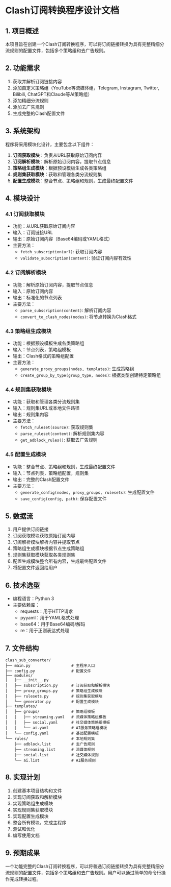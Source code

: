 # Clash订阅转换程序设计文档

## 1. 项目概述

本项目旨在创建一个Clash订阅转换程序，可以将订阅链接转换为具有完整精细分流规则的配置文件，包括多个策略组和去广告规则。

## 2. 功能需求

1. 获取并解析订阅链接内容
2. 添加自定义策略组（YouTube等流媒体组，Telegram, Instagram, Twitter, Bilibili, ChatGPT和Claude等AI策略组）
3. 添加精细分流规则
4. 添加去广告规则
5. 生成完整的Clash配置文件

## 3. 系统架构

程序将采用模块化设计，主要包含以下组件：

1. **订阅获取模块**：负责从URL获取原始订阅内容
2. **订阅解析模块**：解析原始订阅内容，提取节点信息
3. **策略组生成模块**：根据预设模板生成各类策略组
4. **规则集获取模块**：获取和管理各类分流规则集
5. **配置生成模块**：整合节点、策略组和规则，生成最终配置文件

## 4. 模块设计

### 4.1 订阅获取模块

- 功能：从URL获取原始订阅内容
- 输入：订阅链接URL
- 输出：原始订阅内容（Base64编码或YAML格式）
- 主要方法：
  - `fetch_subscription(url)`: 获取订阅内容
  - `validate_subscription(content)`: 验证订阅内容有效性

### 4.2 订阅解析模块

- 功能：解析原始订阅内容，提取节点信息
- 输入：原始订阅内容
- 输出：标准化的节点列表
- 主要方法：
  - `parse_subscription(content)`: 解析订阅内容
  - `convert_to_clash_nodes(nodes)`: 将节点转换为Clash格式

### 4.3 策略组生成模块

- 功能：根据预设模板生成各类策略组
- 输入：节点列表，策略组模板
- 输出：Clash格式的策略组配置
- 主要方法：
  - `generate_proxy_groups(nodes, templates)`: 生成策略组
  - `create_group_by_type(group_type, nodes)`: 根据类型创建特定策略组

### 4.4 规则集获取模块

- 功能：获取和管理各类分流规则集
- 输入：规则集URL或本地文件路径
- 输出：规则集内容
- 主要方法：
  - `fetch_ruleset(source)`: 获取规则集
  - `parse_ruleset(content)`: 解析规则集内容
  - `get_adblock_rules()`: 获取去广告规则

### 4.5 配置生成模块

- 功能：整合节点、策略组和规则，生成最终配置文件
- 输入：节点列表，策略组配置，规则集
- 输出：完整的Clash配置文件
- 主要方法：
  - `generate_config(nodes, proxy_groups, rulesets)`: 生成配置文件
  - `save_config(config, path)`: 保存配置文件

## 5. 数据流

1. 用户提供订阅链接
2. 订阅获取模块获取原始订阅内容
3. 订阅解析模块解析内容并提取节点
4. 策略组生成模块根据节点生成策略组
5. 规则集获取模块获取各类规则集
6. 配置生成模块整合所有内容，生成最终配置文件
7. 将配置文件返回给用户

## 6. 技术选型

- 编程语言：Python 3
- 主要依赖库：
  - requests：用于HTTP请求
  - pyyaml：用于YAML格式处理
  - base64：用于Base64编码/解码
  - re：用于正则表达式处理

## 7. 文件结构

```
clash_sub_converter/
├── main.py                  # 主程序入口
├── config.py                # 配置文件
├── modules/
│   ├── __init__.py
│   ├── subscription.py      # 订阅获取和解析模块
│   ├── proxy_groups.py      # 策略组生成模块
│   ├── rulesets.py          # 规则集获取模块
│   └── generator.py         # 配置生成模块
├── templates/
│   ├── groups/              # 策略组模板
│   │   ├── streaming.yaml   # 流媒体策略组模板
│   │   ├── social.yaml      # 社交媒体策略组模板
│   │   └── ai.yaml          # AI服务策略组模板
│   └── config.yaml          # 基础配置模板
└── rules/                   # 本地规则集
    ├── adblock.list         # 去广告规则
    ├── streaming.list       # 流媒体规则
    ├── social.list          # 社交媒体规则
    └── ai.list              # AI服务规则
```

## 8. 实现计划

1. 创建基本项目结构和文件
2. 实现订阅获取和解析模块
3. 实现策略组生成模块
4. 实现规则集获取模块
5. 实现配置生成模块
6. 整合所有模块，完成主程序
7. 测试和优化
8. 编写使用文档

## 9. 预期成果

一个功能完整的Clash订阅转换程序，可以将普通订阅链接转换为具有完整精细分流规则的配置文件，包括多个策略组和去广告规则。用户可以通过简单的命令行操作完成转换过程。

